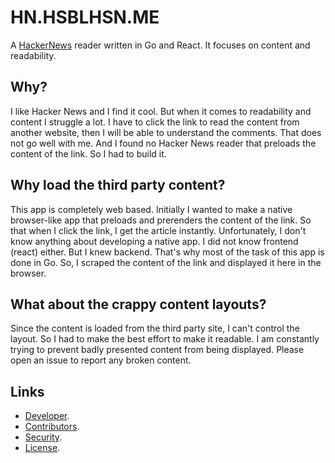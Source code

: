 # HN.HSBLHSN.ME

A [HackerNews](https://news.ycombinator.com/) reader written in Go and React. It focuses on content and readability.

## Why?

I like Hacker News and I find it cool. But when it comes to readability and content I struggle a lot. I have to click
the link to read the content from another website, then I will be able to understand the comments. That does not go well
with me. And I found no Hacker News reader that preloads the content of the link. So I had to build it.

## Why load the third party content?

This app is completely web based. Initially I wanted to make a native browser-like app that preloads and prerenders the
content of the link. So that when I click the link, I get the article instantly. Unfortunately, I don't know anything
about developing a native app. I did not know frontend (react) either. But I knew backend. That's why most of the task
of this app is done in Go. So, I scraped the content of the link and displayed it here in the browser.

## What about the crappy content layouts?

Since the content is loaded from the third party site, I can't control the layout. So I had to make the best effort to
make it readable. I am constantly trying to prevent badly presented content from being displayed. Please open an issue
to report any broken content.

## Links

- [Developer](docs/developer.md).
- [Contributors](docs/contributors.md).
- [Security](docs/security.md).
- [License](docs/license.md).




